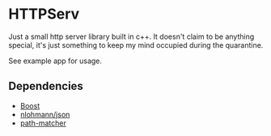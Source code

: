 # HTTPServ

Just a small http server library built in c++. It doesn't claim to be anything special, it's just something to keep my mind occupied during the quarantine. 

See example app for usage.

## Dependencies

* [Boost](https://www.boost.org/)
* [nlohmann/json](https://github.com/nlohmann/json)
* [path-matcher](https://github.com/oliverjohnstone/path-matcher)